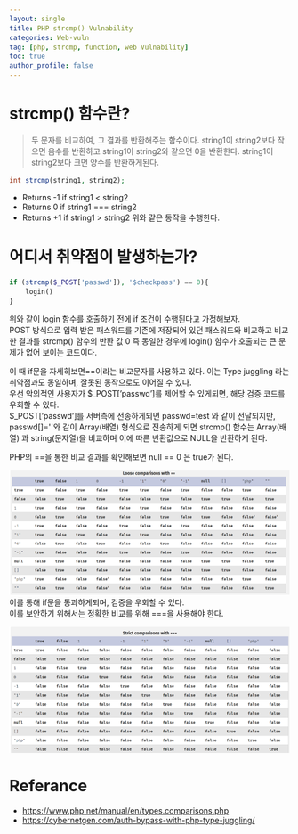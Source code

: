 ```yaml
---
layout: single
title: PHP strcmp() Vulnability
categories: Web-vuln
tag: [php, strcmp, function, web Vulnability]
toc: true
author_profile: false
---
```


# strcmp() 함수란?
> 두 문자를 비교하여, 그 결과를 반환해주는 함수이다.  string1이 string2보다 작으면 음수를 반환하고 string1이 string2와 같으면 0을 반환한다. string1이 string2보다 크면 양수를 반환하게된다.

```php
int strcmp(string1, string2);
```

- Returns -1 if string1 < string2
- Returns 0 if string1 === string2
- Returns +1 if string1 > string2
위와 같은 동작을 수행한다.

# 어디서 취약점이 발생하는가?

```php
if (strcmp($_POST['passwd']), '$checkpass') == 0){
	login()
}  
```

위와 같이 login 함수를 호출하기 전에 if 조건이 수행된다고 가정해보자.<br>
POST 방식으로 입력 받은 패스워드를 기존에 저장되어 있던 패스워드와 비교하고 비교한 결과를 strcmp() 함수의 반환 값 0 즉 동일한 경우에 login() 함수가 호출되는 큰 문제가 없어 보이는 코드이다.<br>

이 때 if문을 자세히보면==이라는 비교문자를 사용하고 있다. 이는 Type juggling 라는 취약점과도 동일하며, 잘못된 동작으로도 이어질 수 있다.<br>
우선 악의적인 사용자가 $_POST[’passwd’]를 제어할 수 있게되면, 해당 검증 코드를 우회할 수 있다.
<br>
 $_POST[’passwd’]를 서버측에 전송하게되면 passwd=test 와 같이 전달되지만, passwd[]=''와 같이 Array(배열) 형식으로 전송하게 되면 strcmp() 함수는 Array(배열) 과 string(문자열)을 비교하며 이에 따른 반환값으로 NULL을 반환하게 된다.<br>

PHP의 ==을 통한 비교 결과를 확인해보면 null == 0 은 true가 된다.<br>

![그림 1-1](/assets/image/vuln/web-vuln/PHP%20strcmp()%20Vulnability/image.png)<br>
이를 통해 if문을 통과하게되며, 검증을 우회할 수 있다.
<br>
이를 보안하기 위해서는 정확한 비교를 위해 ===을 사용해야 한다.

![그림 1-2](/assets/image/vuln/web-vuln/PHP%20strcmp()%20Vulnability/image-1.png)

# Referance
- https://www.php.net/manual/en/types.comparisons.php
- https://cybernetgen.com/auth-bypass-with-php-type-juggling/